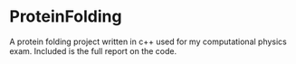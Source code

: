 # ProteinFolding
A protein folding project written in c++ used for my computational physics exam. Included is the full report on the code. 
